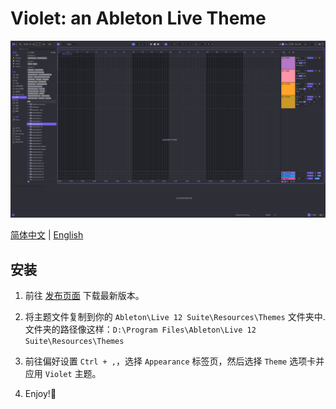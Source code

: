 # Violet: an Ableton Live Theme

![violet](./screenshot.png)

[简体中文](./README_ZH.MD) | [English](./README.MD)

## 安装

1. 前往  [发布页面](https://github.com/polarissdesu/violet-theme/releases) 下载最新版本。

2. 将主题文件复制到你的 `Ableton\Live 12 Suite\Resources\Themes` 文件夹中.
文件夹的路径像这样：`D:\Program Files\Ableton\Live 12 Suite\Resources\Themes`

3. 前往偏好设置 `Ctrl + ,`，选择 `Appearance` 标签页，然后选择 `Theme` 选项卡并应用 `Violet` 主题。

4. Enjoy!🎹